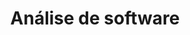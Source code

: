 ---
title: Análise de software
tags: [UML, projetos]
style: fill
color: dark
description: Aulas de modelagem de software
external_url: https://jocile.com/oldsite/categories/engenharia-de-software/
---